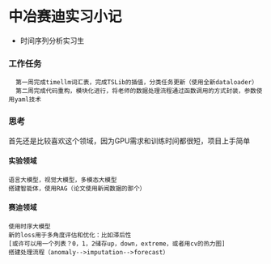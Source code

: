 # 中冶赛迪实习小记
- 时间序列分析实习生

### 工作任务
```
  第一周完成timellm词汇表，完成TSLib的插值，分类任务更新（使用全新dataloader）
  第二周完成代码重构，模块化进行，将老师的数据处理流程通过函数调用的方式封装，参数使用yaml技术
```

### 思考
首先还是比较喜欢这个领域，因为GPU需求和训练时间都很短，项目上手简单
#### 实验领域
```
语言大模型，视觉大模型，多模态大模型
搭建智能体，使用RAG（论文使用新闻数据的那个）
```
#### 赛迪领域
```
使用时序大模型
新的loss用于多角度评估和优化：比如滞后性
[或许可以用一个列表？0，1，2储存up，down，extreme，或者用cv的热力图]
搭建处理流程（anomaly-->imputation-->forecast）
```
